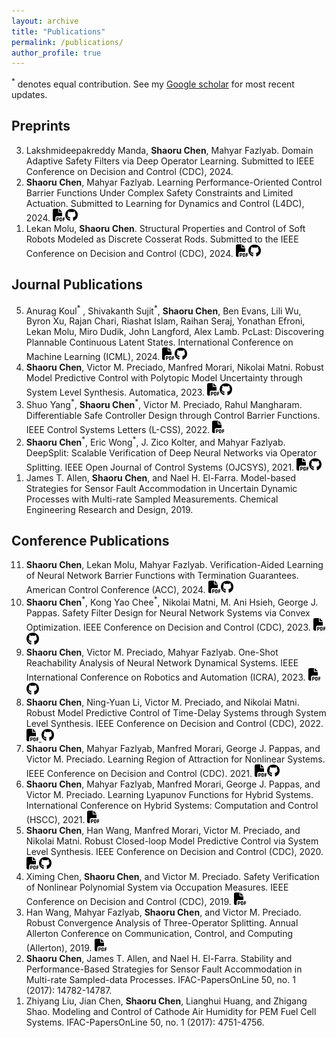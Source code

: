 ```yaml
---
layout: archive
title: "Publications"
permalink: /publications/
author_profile: true
---
```

<sup>*</sup> denotes equal contribution. See my [Google scholar](https://scholar.google.com/citations?user=4O9c5ysAAAAJ&hl=en) for most recent updates. 

## Preprints
<ol reversed>
    <li>
    Lakshmideepakreddy Manda, <b>Shaoru Chen</b>, Mahyar Fazlyab. Domain Adaptive Safety Filters via Deep Operator Learning. Submitted to IEEE Conference on Decision and Control (CDC), 2024. 
  </li>
  <li>
    <b>Shaoru Chen</b>, Mahyar Fazlyab. Learning Performance-Oriented Control Barrier Functions Under Complex Safety Constraints and Limited Actuation. Submitted to Learning for Dynamics and Control (L4DC), 2024. <a href="https://arxiv.org/pdf/2401.05629.pdf"> <img src="/files/file-pdf-solid.svg" width="20" height="20"></a><a href="https://github.com/ShaoruChen/Composite_CBF"><img src="/files/github.svg" width="20" height="20"></a> 
</li>
<li>
  Lekan Molu, <b>Shaoru Chen</b>. Structural Properties and Control of Soft Robots Modeled as Discrete Cosserat Rods. Submitted to the IEEE Conference on Decision and Control (CDC), 2024. <a href="https://arxiv.org/pdf/2312.05937.pdf"> <img src="/files/file-pdf-solid.svg" width="20" height="20"></a><a href="https://github.com/robotsorcerer/dcm"><img src="/files/github.svg" width="20" height="20"></a> 
</li>
</ol>

## Journal Publications

<ol reversed>
  <li>
  Anurag Koul<sup>*</sup> , Shivakanth Sujit<sup>*</sup>, <b>Shaoru Chen</b>, Ben Evans, Lili Wu, Byron Xu, Rajan Chari, Riashat Islam, Raihan Seraj, Yonathan Efroni, Lekan Molu, Miro Dudik, John Langford, Alex Lamb. PcLast: Discovering Plannable Continuous Latent States. International Conference on Machine Learning (ICML), 2024. <a href="https://arxiv.org/pdf/2311.03534.pdf"> <img src="/files/file-pdf-solid.svg" width="20" height="20"></a><a href="https://github.com/shivakanthsujit/pclast"><img src="/files/github.svg" width="20" height="20"></a> 
  </li>
  <li>
  	<b>Shaoru Chen</b>, Victor M. Preciado, Manfred Morari, Nikolai Matni. Robust Model Predictive Control with Polytopic Model Uncertainty through System Level Synthesis. Automatica, 2023. <a href="https://arxiv.org/pdf/2203.11375"> <img src="/files/file-pdf-solid.svg" width="20" height="20"></a><a href="https://github.com/ShaoruChen/Polytopic-SLSMPC"><img src="/files/github.svg" width="20" height="20"></a> 
</li>
  <li>
  	Shuo Yang<sup>*</sup>, <b>Shaoru Chen</b><sup>*</sup>, Victor M. Preciado, Rahul Mangharam. Differentiable Safe Controller Design through Control Barrier Functions. IEEE Control Systems Letters (L-CSS), 2022. <a href="https://arxiv.org/pdf/2209.10034"><img src="/files/file-pdf-solid.svg" width="20" height="20"></a> 
  </li>
  <li>
  	<b>Shaoru Chen</b><sup>*</sup>, Eric Wong<sup>*</sup>, J. Zico Kolter, and Mahyar Fazlyab. DeepSplit: Scalable Verification of Deep Neural Networks via Operator Splitting. IEEE Open Journal of Control Systems (OJCSYS), 2021. <a href="https://arxiv.org/pdf/2106.09117.pdf"><img src="/files/file-pdf-solid.svg" width="20" height="20"></a><a href="https://github.com/ShaoruChen/DeepSplit"><img src="/files/github.svg" width="20" height="20"></a> 
  </li>
  <li> 
  	James T. Allen, <b>Shaoru Chen</b>, and Nael H. El-Farra. Model-based Strategies for Sensor Fault Accommodation in Uncertain Dynamic Processes with Multi-rate Sampled Measurements. Chemical Engineering Research and Design, 2019. 
  </li>
</ol>


## Conference Publications
<ol reversed>
  <li>
    <b>Shaoru Chen</b>, Lekan Molu, Mahyar Fazlyab. Verification-Aided Learning of Neural Network Barrier Functions with Termination Guarantees. American Control Conference (ACC), 2024. <a href="https://arxiv.org/pdf/2403.07308.pdf"> <img src="/files/file-pdf-solid.svg" width="20" height="20"></a><a href="https://github.com/ShaoruChen/Neural-Barrier-Function"><img src="/files/github.svg" width="20" height="20"></a> 
  </li>
  <li>
  	<b>Shaoru Chen</b><sup>*</sup>, Kong Yao Chee<sup>*</sup>, Nikolai Matni, M. Ani Hsieh, George J. Pappas. Safety Filter Design for Neural Network Systems via Convex Optimization. IEEE Conference on Decision and Control (CDC), 2023. <a href="https://arxiv.org/pdf/2308.08086.pdf"> <img src="/files/file-pdf-solid.svg" width="20" height="20"></a><a href="https://github.com/ShaoruChen/NN-System-PSF"><img src="/files/github.svg" width="20" height="20"></a> 
</li>
  <li>
  	<b>Shaoru Chen</b>, Victor M. Preciado, Mahyar Fazlyab. One-Shot Reachability Analysis of Neural Network Dynamical Systems. IEEE International Conference on Robotics and Automation (ICRA), 2023. <a href="https://arxiv.org/pdf/2209.11827.pdf"><img src="/files/file-pdf-solid.svg" width="20" height="20"></a><a href="https://github.com/ShaoruChen/NN-System-Reachability"><img src="/files/github.svg" width="20" height="20"> </a>
</li>
  <li>
  	<b>Shaoru Chen</b>, Ning-Yuan Li, Victor M. Preciado, and Nikolai Matni. Robust Model Predictive Control of Time-Delay Systems through System Level Synthesis. IEEE Conference on Decision and Control (CDC), 2022. <a href="https://arxiv.org/pdf/2209.11841.pdf"> <img src="/files/file-pdf-solid.svg" width="20" height="20"> </a><a href="https://github.com/ShaoruChen/time-delay-robust-SLS-MPC"><img src="/files/github.svg" width="20" height="20"> </a> 
</li>
  <li>
  	<b>Shaoru Chen</b>, Mahyar Fazlyab, Manfred Morari, George J. Pappas, and Victor M. Preciado. Learning Region of Attraction for Nonlinear Systems. IEEE Conference on Decision and Control (CDC). 2021. <a href="https://arxiv.org/pdf/2110.00731.pdf"> <img src="/files/file-pdf-solid.svg" width="20" height="20"></a><a href="https://github.com/ShaoruChen/Learning-NN-ROA"><img src="/files/github.svg" width="20" height="20"></a> 
</li>
<li>
  <b>Shaoru Chen</b>, Mahyar Fazlyab, Manfred Morari, George J. Pappas, and Victor M. Preciado. Learning Lyapunov Functions for Hybrid Systems. International Conference on Hybrid Systems: Computation and Control (HSCC), 2021. <a href="https://arxiv.org/pdf/2012.12015.pdf"><img src="/files/file-pdf-solid.svg" width="20" height="20"></a> 
</li>
<li>
  <b>Shaoru Chen</b>, Han Wang, Manfred Morari, Victor M. Preciado, and Nikolai Matni. Robust Closed-loop Model Predictive Control via System Level Synthesis. IEEE Conference on Decision and Control (CDC), 2020. <a href="https://arxiv.org/pdf/1911.06842.pdf"><img src="/files/file-pdf-solid.svg" width="20" height="20"></a><a href="https://github.com/unstable-zeros/robust-mpc-sls"><img src="/files/github.svg" width="20" height="20"></a> 
</li>
<li>
  Ximing Chen, <b>Shaoru Chen</b>, and Victor M. Preciado. Safety Verification of Nonlinear Polynomial System via Occupation Measures. IEEE Conference on Decision and Control (CDC), 2019. <a href="https://arxiv.org/pdf/1903.05311.pdf"><img src="/files/file-pdf-solid.svg" width="20" height="20"></a> 
</li>
<li>
  Han Wang, Mahyar Fazlyab, <b>Shaoru Chen</b>, and Victor M. Preciado. Robust Convergence Analysis of Three-Operator Splitting. Annual Allerton Conference on Communication, Control, and Computing (Allerton), 2019.
 <a href="https://arxiv.org/pdf/1910.04229.pdf"><img src="/files/file-pdf-solid.svg" width="20" height="20"></a>
</li>
<li>
  <b>Shaoru Chen</b>, James T. Allen, and Nael H. El-Farra. Stability and Performance-Based Strategies for Sensor Fault Accommodation in Multi-rate Sampled-data Processes. IFAC-PapersOnLine 50, no. 1 (2017): 14782-14787.
</li>
<li>
 Zhiyang Liu, Jian Chen, <b>Shaoru Chen</b>, Lianghui Huang, and Zhigang Shao. Modeling and Control of Cathode Air Humidity for PEM Fuel Cell Systems. IFAC-PapersOnLine 50, no. 1 (2017): 4751-4756. 
</li>
</ol>

<!-- 
10. **Shaoru Chen**<sup>*</sup>, Kong Yao Chee<sup>*</sup>, Nikolai Matni, M. Ani Hsieh, George J. Pappas. Safety Filter Design for Neural Network Systems via Convex Optimization. IEEE Conference on Decision and Control (CDC), 2023.

9. **Shaoru Chen**, Victor M. Preciado, Mahyar Fazlyab. One-Shot Reachability Analysis of Neural Network Dynamical Systems. IEEE International Conference on Robotics and Automation (ICRA), 2023.

8. **Shaoru Chen**, Ning-Yuan Li, Victor M. Preciado, and Nikolai Matni. Robust Model Predictive Control of Time-Delay Systems through System Level Synthesis. IEEE Conference on Decision and Control (CDC), 2022.

7. **Shaoru Chen**, Mahyar Fazlyab, Manfred Morari, George J. Pappas, and Victor M. Preciado. Learning Region of Attraction for Nonlinear Systems. IEEE Conference on Decision and Control (CDC). 2021.

6. **Shaoru Chen**, Mahyar Fazlyab, Manfred Morari, George J. Pappas, and Victor M. Preciado. Learning Lyapunov Functions for Hybrid Systems. International Conference on Hybrid Systems: Computation and Control (HSCC), 2021.

5. **Shaoru Chen**, Han Wang, Manfred Morari, Victor M. Preciado, and Nikolai Matni. Robust Closed-loop Model Predictive Control via System Level Synthesis. IEEE Conference on Decision and Control (CDC), 2020.

4. Ximing Chen, **Shaoru Chen**, and Victor M. Preciado. Safety Verification of Nonlinear Polynomial System via Occupation Measures. IEEE Conference on Decision and Control (CDC), 2019. 

3. Han Wang, Mahyar Fazlyab, **Shaoru Chen**, and Victor M. Preciado. Robust Convergence Analysis of Three-Operator Splitting. Annual Allerton Conference on Communication, Control, and Computing (Allerton), 2019.

2. **Shaoru Chen**,  James T. Allen, and Nael H. El-Farra. Stability and Performance-Based Strategies for Sensor Fault Accommodation in Multi-rate Sampled-data Processes. IFAC-PapersOnLine 50, no. 1 (2017): 14782-14787.

1. Zhiyang Liu, Jian Chen, **Shaoru Chen**n, Lianghui Huang, and Zhigang Shao. Modeling and Control of Cathode Air Humidity for PEM Fuel Cell Systems. IFAC-PapersOnLine 50, no. 1 (2017): 4751-4756.
 -->

